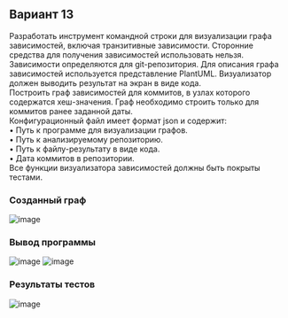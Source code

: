 ## Вариант 13
Разработать инструмент командной строки для визуализации графа зависимостей, включая транзитивные зависимости. Сторонние средства для получения зависимостей использовать нельзя.  
Зависимости определяются для git-репозитория. Для описания графа зависимостей используется представление PlantUML. Визуализатор должен
выводить результат на экран в виде кода.  
Построить граф зависимостей для коммитов, в узлах которого содержатся хеш-значения. Граф необходимо строить только для коммитов ранее заданной
даты.  
Конфигурационный файл имеет формат json и содержит:  
• Путь к программе для визуализации графов.  
• Путь к анализируемому репозиторию.  
• Путь к файлу-результату в виде кода.  
• Дата коммитов в репозитории.  
Все функции визуализатора зависимостей должны быть покрыты тестами.  
### Созданный граф
![image](https://github.com/lckate/konfig_menegment/blob/main/home_work2/result.png)
### Вывод программы
![image](https://github.com/lckate/konfig_menegment/blob/main/home_work2/Screenshot%202024-12-09%20042633.png)
![image](https://github.com/lckate/konfig_menegment/blob/main/home_work2/Screenshot%202024-12-09%20042657.png)

### Результаты тестов
![image](https://github.com/lckate/konfig_menegment/blob/main/home_work2/Screenshot%202024-12-09%20042707.png)
